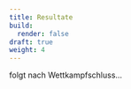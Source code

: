 ```yaml
---
title: Resultate
build:
  render: false
draft: true
weight: 4
---
```


folgt nach Wettkampfschluss...
